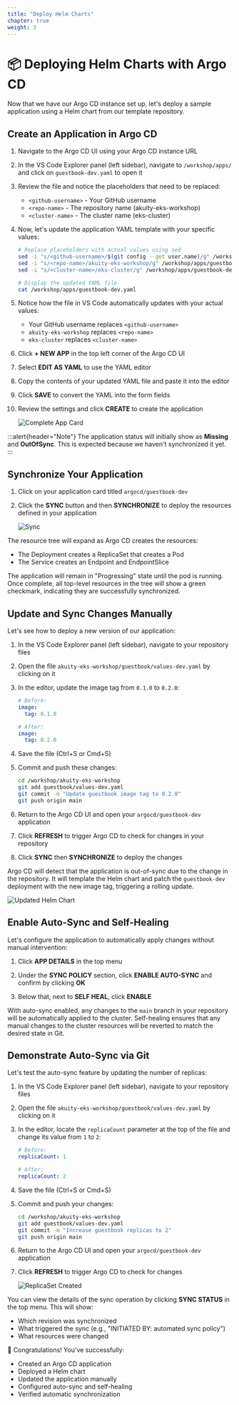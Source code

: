 ```yaml
---
title: "Deploy Helm Charts"
chapter: true
weight: 3
---
```


# 📦 Deploying Helm Charts with Argo CD

Now that we have our Argo CD instance set up, let's deploy a sample application using a Helm chart from our template repository.

## Create an Application in Argo CD

1. Navigate to the Argo CD UI using your Argo CD instance URL

2. In the VS Code Explorer panel (left sidebar), navigate to `/workshop/apps/` and click on `guestbook-dev.yaml` to open it

3. Review the file and notice the placeholders that need to be replaced:
   - `<github-username>` - Your GitHub username
   - `<repo-name>` - The repository name (akuity-eks-workshop)
   - `<cluster-name>` - The cluster name (eks-cluster)

4. Now, let's update the application YAML template with your specific values:

   ```bash
   # Replace placeholders with actual values using sed
   sed -i "s/<github-username>/$(git config --get user.name)/g" /workshop/apps/guestbook-dev.yaml
   sed -i "s/<repo-name>/akuity-eks-workshop/g" /workshop/apps/guestbook-dev.yaml
   sed -i "s/<cluster-name>/eks-cluster/g" /workshop/apps/guestbook-dev.yaml
   
   # Display the updated YAML file
   cat /workshop/apps/guestbook-dev.yaml
   ```

5. Notice how the file in VS Code automatically updates with your actual values:
   - Your GitHub username replaces `<github-username>`
   - `akuity-eks-workshop` replaces `<repo-name>`
   - `eks-cluster` replaces `<cluster-name>`

6. Click **+ NEW APP** in the top left corner of the Argo CD UI

7. Select **EDIT AS YAML** to use the YAML editor

8. Copy the contents of your updated YAML file and paste it into the editor

9. Click **SAVE** to convert the YAML into the form fields

10. Review the settings and click **CREATE** to create the application

    ![Complete App Card](/images/ArgoCDCompleteApplication.png)

:::alert{header="Note"}
The application status will initially show as **Missing** and **OutOfSync**. This is expected because we haven't synchronized it yet.
:::

## Synchronize Your Application

1. Click on your application card titled `argocd/guestbook-dev`

2. Click the **SYNC** button and then **SYNCHRONIZE** to deploy the resources defined in your application
   
   ![Sync](/images/ArgoCDSync.png)

The resource tree will expand as Argo CD creates the resources:
- The Deployment creates a ReplicaSet that creates a Pod
- The Service creates an Endpoint and EndpointSlice

The application will remain in "Progressing" state until the pod is running. Once complete, all top-level resources in the tree will show a green checkmark, indicating they are successfully synchronized.

## Update and Sync Changes Manually

Let's see how to deploy a new version of our application:

1. In the VS Code Explorer panel (left sidebar), navigate to your repository files

2. Open the file `akuity-eks-workshop/guestbook/values-dev.yaml` by clicking on it

3. In the editor, update the image tag from `0.1.0` to `0.2.0`:

   ```yaml
   # Before:
   image:
     tag: 0.1.0
   
   # After:
   image:
     tag: 0.2.0
   ```

4. Save the file (Ctrl+S or Cmd+S)

5. Commit and push these changes:

   ```bash
   cd /workshop/akuity-eks-workshop
   git add guestbook/values-dev.yaml
   git commit -m "Update guestbook image tag to 0.2.0"
   git push origin main
   ```

6. Return to the Argo CD UI and open your `argocd/guestbook-dev` application

7. Click **REFRESH** to trigger Argo CD to check for changes in your repository

8. Click **SYNC** then **SYNCHRONIZE** to deploy the changes

Argo CD will detect that the application is out-of-sync due to the change in the repository. It will template the Helm chart and patch the `guestbook-dev` deployment with the new image tag, triggering a rolling update.

![Updated Helm Chart](/images/ImageTagUpdated.png)

## Enable Auto-Sync and Self-Healing

Let's configure the application to automatically apply changes without manual intervention:

1. Click **APP DETAILS** in the top menu

2. Under the **SYNC POLICY** section, click **ENABLE AUTO-SYNC** and confirm by clicking **OK**

3. Below that, next to **SELF HEAL**, click **ENABLE**

With auto-sync enabled, any changes to the `main` branch in your repository will be automatically applied to the cluster. Self-healing ensures that any manual changes to the cluster resources will be reverted to match the desired state in Git.

## Demonstrate Auto-Sync via Git

Let's test the auto-sync feature by updating the number of replicas:

1. In the VS Code Explorer panel (left sidebar), navigate to your repository files

2. Open the file `akuity-eks-workshop/guestbook/values-dev.yaml` by clicking on it

3. In the editor, locate the `replicaCount` parameter at the top of the file and change its value from `1` to `2`:

   ```yaml
   # Before:
   replicaCount: 1
   
   # After:
   replicaCount: 2
   ```

4. Save the file (Ctrl+S or Cmd+S)

5. Commit and push your changes:

   ```bash
   cd /workshop/akuity-eks-workshop
   git add guestbook/values-dev.yaml
   git commit -m "Increase guestbook replicas to 2"
   git push origin main
   ```

6. Return to the Argo CD UI and open your `argocd/guestbook-dev` application

7. Click **REFRESH** to trigger Argo CD to check for changes
   
   ![ReplicaSet Created](/images/ArgoCDReplicaSet.png)

You can view the details of the sync operation by clicking **SYNC STATUS** in the top menu. This will show:
- Which revision was synchronized
- What triggered the sync (e.g., "INITIATED BY: automated sync policy")
- What resources were changed

🎉 Congratulations! You've successfully:
- Created an Argo CD application
- Deployed a Helm chart
- Updated the application manually
- Configured auto-sync and self-healing
- Verified automatic synchronization
